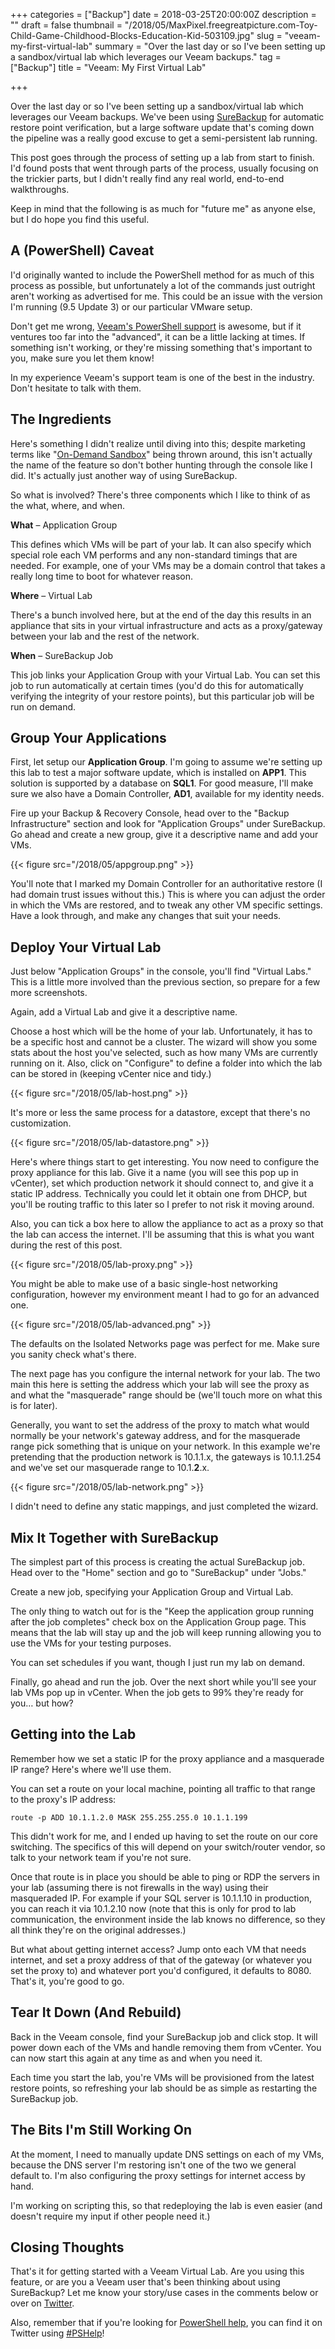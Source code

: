 +++
categories = ["Backup"]
date = 2018-03-25T20:00:00Z
description = ""
draft = false
thumbnail = "/2018/05/MaxPixel.freegreatpicture.com-Toy-Child-Game-Childhood-Blocks-Education-Kid-503109.jpg"
slug = "veeam-my-first-virtual-lab"
summary = "Over the last day or so I've been setting up a sandbox/virtual lab which leverages our Veeam backups."
tag = ["Backup"]
title = "Veeam: My First Virtual Lab"

+++


Over the last day or so I've been setting up a sandbox/virtual lab which leverages our Veeam backups. We've been using [SureBackup](https://www.veeam.com/videos/surebackup-how-it-works-22.html) for automatic restore point verification, but a large software update that's coming down the pipeline was a really good excuse to get a semi-persistent lab running.

This post goes through the process of setting up a lab from start to finish. I'd found posts that went through parts of the process, usually focusing on the trickier parts, but I didn't really find any real world, end-to-end walkthroughs.

Keep in mind that the following is as much for "future me" as anyone else, but I do hope you find this useful.

## **A (PowerShell) Caveat**

I'd originally wanted to include the PowerShell method for as much of this process as possible, but unfortunately a lot of the commands just outright aren't working as advertised for me. This could be an issue with the version I'm running (9.5 Update 3) or our particular VMware setup.

Don't get me wrong, [Veeam's PowerShell support](https://helpcenter.veeam.com/docs/backup/powershell/getting_started.html?ver=95) is awesome, but if it ventures too far into the "advanced", it can be a little lacking at times. If something isn't working, or they're missing something that's important to you, make sure you let them know!

In my experience Veeam's support team is one of the best in the industry. Don't hesitate to talk with them.

## **The Ingredients**

Here's something I didn't realize until diving into this; despite marketing terms like "[On-Demand Sandbox](https://helpcenter.veeam.com/docs/backup/vsphere/sandbox.html?ver=95)" being thrown around, this isn't actually the name of the feature so don't bother hunting through the console like I did. It's actually just another way of using SureBackup.

So what is involved? There's three components which I like to think of as the what, where, and when.

**What** – Application Group

This defines which VMs will be part of your lab. It can also specify which special role each VM performs and any non-standard timings that are needed. For example, one of your VMs may be a domain control that takes a really long time to boot for whatever reason.

**Where** – Virtual Lab

There's a bunch involved here, but at the end of the day this results in an appliance that sits in your virtual infrastructure and acts as a proxy/gateway between your lab and the rest of the network.

**When** – SureBackup Job

This job links your Application Group with your Virtual Lab. You can set this job to run automatically at certain times (you'd do this for automatically verifying the integrity of your restore points), but this particular job will be run on demand.

## **Group Your Applications**

First, let setup our **Application Group**. I'm going to assume we're setting up this lab to test a major software update, which is installed on **APP1**. This solution is supported by a database on **SQL1**. For good measure, I'll make sure we also have a Domain Controller, **AD1**, available for my identity needs.

Fire up your Backup & Recovery Console, head over to the "Backup Infrastructure" section and look for "Application Groups" under SureBackup. Go ahead and create a new group, give it a descriptive name and add your VMs.

{{< figure src="/2018/05/appgroup.png" >}}

You'll note that I marked my Domain Controller for an authoritative restore (I had domain trust issues without this.) This is where you can adjust the order in which the VMs are restored, and to tweak any other VM specific settings. Have a look through, and make any changes that suit your needs.

## **Deploy Your Virtual Lab**

Just below "Application Groups" in the console, you'll find "Virtual Labs." This is a little more involved than the previous section, so prepare for a few more screenshots.

Again, add a Virtual Lab and give it a descriptive name.

Choose a host which will be the home of your lab. Unfortunately, it has to be a specific host and cannot be a cluster. The wizard will show you some stats about the host you've selected, such as how many VMs are currently running on it. Also, click on "Configure" to define a folder into which the lab can be stored in (keeping vCenter nice and tidy.)

{{< figure src="/2018/05/lab-host.png" >}}

It's more or less the same process for a datastore, except that there's no customization.

{{< figure src="/2018/05/lab-datastore.png" >}}

Here's where things start to get interesting. You now need to configure the proxy appliance for this lab. Give it a name (you will see this pop up in vCenter), set which production network it should connect to, and give it a static IP address. Technically you could let it obtain one from DHCP, but you'll be routing traffic to this later so I prefer to not risk it moving around.

Also, you can tick a box here to allow the appliance to act as a proxy so that the lab can access the internet. I'll be assuming that this is what you want during the rest of this post.

{{< figure src="/2018/05/lab-proxy.png" >}}

You might be able to make use of a basic single-host networking configuration, however my environment meant I had to go for an advanced one.

{{< figure src="/2018/05/lab-advanced.png" >}}

The defaults on the Isolated Networks page was perfect for me. Make sure you sanity check what's there.

The next page has you configure the internal network for your lab. The two main this here is setting the address which your lab will see the proxy as and what the "masquerade" range should be (we'll touch more on what this is for later).

Generally, you want to set the address of the proxy to match what would normally be your network's gateway address, and for the masquerade range pick something that is unique on your network. In this example we're pretending that the production network is 10.1.1.x, the gateways is 10.1.1.254 and we've set our masquerade range to 10.1.**2**.x.

{{< figure src="/2018/05/lab-network.png" >}}

I didn't need to define any static mappings, and just completed the wizard.

## **Mix It Together with SureBackup**

The simplest part of this process is creating the actual SureBackup job. Head over to the "Home" section and go to "SureBackup" under "Jobs."

Create a new job, specifying your Application Group and Virtual Lab.

The only thing to watch out for is the "Keep the application group running after the job completes" check box on the Application Group page. This means that the lab will stay up and the job will keep running allowing you to use the VMs for your testing purposes.

You can set schedules if you want, though I just run my lab on demand.

Finally, go ahead and run the job. Over the next short while you'll see your lab VMs pop up in vCenter. When the job gets to 99% they're ready for you… but how?

## **Getting into the Lab**

Remember how we set a static IP for the proxy appliance and a masquerade IP range? Here's where we'll use them.

You can set a route on your local machine, pointing all traffic to that range to the proxy's IP address:

```
route -p ADD 10.1.1.2.0 MASK 255.255.255.0 10.1.1.199

```

This didn't work for me, and I ended up having to set the route on our core switching. The specifics of this will depend on your switch/router vendor, so talk to your network team if you're not sure.

Once that route is in place you should be able to ping or RDP the servers in your lab (assuming there is not firewalls in the way) using their masqueraded IP. For example if your SQL server is 10.1.1.10 in production, you can reach it via 10.1.2.10 now (note that this is only for prod to lab communication, the environment inside the lab knows no difference, so they all think they're on the original addresses.)

But what about getting internet access? Jump onto each VM that needs internet, and set a proxy address of that of the gateway (or whatever you set the proxy to) and whatever port you'd configured, it defaults to 8080. That's it, you're good to go.

## **Tear It Down (And Rebuild)**

Back in the Veeam console, find your SureBackup job and click stop. It will power down each of the VMs and handle removing them from vCenter. You can now start this again at any time as and when you need it.

Each time you start the lab, you're VMs will be provisioned from the latest restore points, so refreshing your lab should be as simple as restarting the SureBackup job.

## **The Bits I'm Still Working On**

At the moment, I need to manually update DNS settings on each of my VMs, because the DNS server I'm restoring isn't one of the two we general default to. I'm also configuring the proxy settings for internet access by hand.

I'm working on scripting this, so that redeploying the lab is even easier (and doesn't require my input if other people need it.)

## **Closing Thoughts**

That's it for getting started with a Veeam Virtual Lab. Are you using this feature, or are you a Veeam user that's been thinking about using SureBackup? Let me know your story/use cases in the comments below or over on [Twitter](https://twitter.com/WindosNZ).

Also, remember that if you're looking for [PowerShell help](https://king.geek.nz/2018/03/20/pshelp-twitter/), you can find it on Twitter using [#PSHelp](https://twitter.com/search?f=tweets&vertical=default&q=%23pshelp&src=typd)!

